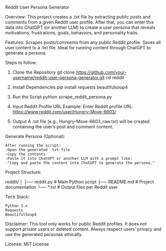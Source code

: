 Reddit User Persona Generator


Overview:
This project creates a .txt file by extracting public posts and comments from a given Reddit user profile. After that, you can enter this data into ChatGPT (or another LLM) to create a user persona that reveals motivations, frustrations, goals, behaviors, and personality traits.

Features:
    Scrapes posts/comments from any public Reddit profile.
    Saves all user content to a .txt file.
    Ideal for running content through ChatGPT to generate a persona.

    
Steps to follow:

1. Clone the Repository
    git clone https://github.com/your-username/reddit-user-persona-generator.git
    cd reddit

2. Install Dependencies
    pip install requests beautifulsoup4

3. Run the Script
    python scrape_reddit_persona.py
4. Input Reddit Profile URL
    Example:
        Enter Reddit profile URL: https://www.reddit.com/user/Hungry-Move-6603/

5. Output
    A .txt file (e.g., Hungry-Move-6603_raw.txt) will be created containing the user’s post and comment content.

Generate Persona (Optional):

    After running the script:
    -Open the generated .txt file
    -Copy the contents
    -Paste it into ChatGPT or another LLM with a prompt like:
    -"Copy and paste the content into ChatGPT to generate the persona."

Project Structure:

reddit/
│
├── reddit.py      # Main Python script
├── README.md                     # Project documentation
└── *.txt                         # Output files per Reddit user


Tech Stack:

    Python 3.x
    Requests
    BeautifulSoup4

Disclaimer:
    This tool only works for public Reddit profiles. It does not support private users or deleted content. Always respect users’ privacy and use the generated personas ethically.

License:
MIT License
